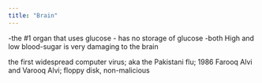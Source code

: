 ```yaml
---
title: "Brain"
---
```

-the #1 organ that uses glucose - has no storage of glucose
-both High and low blood-sugar is very damaging to the brain

the first widespread computer virus; aka the Pakistani flu; 1986 Farooq Alvi and Varooq Alvi; floppy disk, non-malicious

